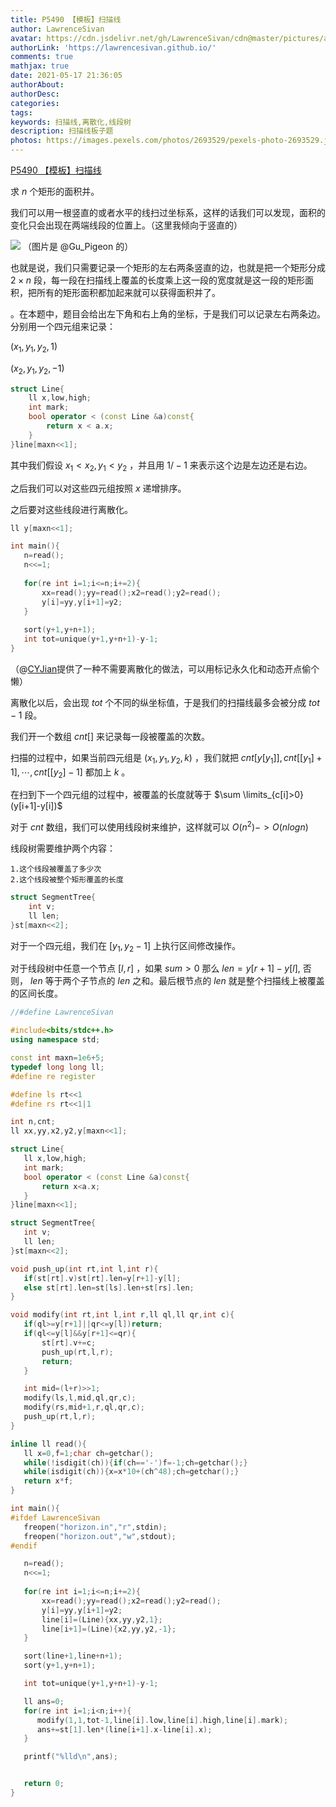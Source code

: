 ```yaml
---
title: P5490 【模板】扫描线
author: LawrenceSivan
avatar: https://cdn.jsdelivr.net/gh/LawrenceSivan/cdn@master/pictures/avatar.jpg
authorLink: 'https://lawrencesivan.github.io/'
comments: true
mathjax: true
date: 2021-05-17 21:36:05
authorAbout:
authorDesc:
categories:
tags:
keywords: 扫描线,离散化,线段树
description: 扫描线板子题
photos: https://images.pexels.com/photos/2693529/pexels-photo-2693529.jpeg
---
```


[P5490 【模板】扫描线](https://www.luogu.com.cn/problem/P5490)

求 $n$ 个矩形的面积并。

我们可以用一根竖直的或者水平的线扫过坐标系，这样的话我们可以发现，面积的变化只会出现在两端线段的位置上。（这里我倾向于竖直的）

![](https://s2.ax1x.com/2019/08/08/eTuDjP.gif)
（图片是 @Gu_Pigeon 的）

也就是说，我们只需要记录一个矩形的左右两条竖直的边，也就是把一个矩形分成 $2 \times n$ 段，每一段在扫描线上覆盖的长度乘上这一段的宽度就是这一段的矩形面积，把所有的矩形面积都加起来就可以获得面积并了。

。在本题中，题目会给出左下角和右上角的坐标，于是我们可以记录左右两条边。分别用一个四元组来记录：

$(x_1,y_1,y_2,1)$

$(x_2,y_1,y_2,-1)$

~~~cpp
struct Line{
    ll x,low,high;
    int mark;
    bool operator < (const Line &a)const{
        return x < a.x;
    }
}line[maxn<<1];

~~~

其中我们假设 $x_1<x_2,y_1<y_2$ ，并且用 $1/-1$
 来表示这个边是左边还是右边。

 之后我们可以对这些四元组按照 $x$ 递增排序。

 之后要对这些线段进行离散化。

 ```cpp
ll y[maxn<<1];

int main(){
	n=read();
	n<<=1;
	
    for(re int i=1;i<=n;i+=2){
        xx=read();yy=read();x2=read();y2=read();
        y[i]=yy,y[i+1]=y2;
    }
	
    sort(y+1,y+n+1);
	int tot=unique(y+1,y+n+1)-y-1;
}	
 ```


 （@[CYJian](https://www.luogu.com.cn/blog/CYJian/solution-p5490)提供了一种不需要离散化的做法，可以用标记永久化和动态开点偷个懒）

离散化以后，会出现 $tot$ 个不同的纵坐标值，于是我们的扫描线最多会被分成 $tot-1$ 段。

 我们开一个数组 $cnt[]$ 来记录每一段被覆盖的次数。

 扫描的过程中，如果当前四元组是 $(x_1,y_1,y_2,k)$ ，我们就把 $cnt[y[y_1]],cnt[[y_1]+1],\cdots,cnt[[y_2]-1]$ 都加上 $k$ 。

 在扫到下一个四元组的过程中，被覆盖的长度就等于 $\sum \limits_{c[i]>0} (y[i+1]-y[i])$

对于 $cnt$ 数组，我们可以使用线段树来维护，这样就可以 $O(n^2)->O(nlogn)$


线段树需要维护两个内容：

```
1.这个线段被覆盖了多少次
2.这个线段被整个矩形覆盖的长度
```

~~~cpp
struct SegmentTree{
    int v;
    ll len;
}st[maxn<<2];
~~~

对于一个四元组，我们在 $[y_1,y_2-1]$
 上执行区间修改操作。

 对于线段树中任意一个节点 $[l,r]$ ，如果 $sum>0$ 那么 $len=y[r+1]-y[l]$,
 否则， $len$ 等于两个子节点的 $len$ 之和。最后根节点的 $len$ 就是整个扫描线上被覆盖的区间长度。

 ~~~cpp
//#define LawrenceSivan
 
#include<bits/stdc++.h>
using namespace std;

const int maxn=1e6+5;
typedef long long ll;
#define re register

#define ls rt<<1
#define rs rt<<1|1
 
int n,cnt;
ll xx,yy,x2,y2,y[maxn<<1];
 
struct Line{
    ll x,low,high;
    int mark;
    bool operator < (const Line &a)const{
        return x<a.x;
    }
}line[maxn<<1];
 
struct SegmentTree{
    int v;
    ll len;
}st[maxn<<2];
 
void push_up(int rt,int l,int r){
    if(st[rt].v)st[rt].len=y[r+1]-y[l];
    else st[rt].len=st[ls].len+st[rs].len;
}
 
void modify(int rt,int l,int r,ll ql,ll qr,int c){
    if(ql>=y[r+1]||qr<=y[l])return;
    if(ql<=y[l]&&y[r+1]<=qr){
        st[rt].v+=c;
        push_up(rt,l,r);
        return;
    }
 
 	int mid=(l+r)>>1;
    modify(ls,l,mid,ql,qr,c);
    modify(rs,mid+1,r,ql,qr,c);
    push_up(rt,l,r);
}
 
inline ll read(){
    ll x=0,f=1;char ch=getchar();
    while(!isdigit(ch)){if(ch=='-')f=-1;ch=getchar();}
    while(isdigit(ch)){x=x*10+(ch^48);ch=getchar();}
    return x*f;
}
 
int main(){
#ifdef LawrenceSivan
    freopen("horizon.in","r",stdin);
    freopen("horizon.out","w",stdout);
#endif
 
    n=read();
    n<<=1;
    
    for(re int i=1;i<=n;i+=2){
        xx=read();yy=read();x2=read();y2=read();
        y[i]=yy,y[i+1]=y2;
        line[i]=(Line){xx,yy,y2,1};
        line[i+1]=(Line){x2,yy,y2,-1};
    }
 
    sort(line+1,line+n+1);
    sort(y+1,y+n+1);
 
    int tot=unique(y+1,y+n+1)-y-1;
 
    ll ans=0;
    for(re int i=1;i<n;i++){
       modify(1,1,tot-1,line[i].low,line[i].high,line[i].mark);
       ans+=st[1].len*(line[i+1].x-line[i].x);
    }
 
    printf("%lld\n",ans);
 
 
    return 0;
}
 

 ~~~
